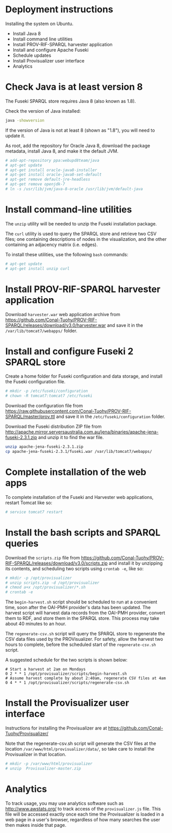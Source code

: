 # Deployment instructions

Installing the system on Ubuntu.

* Install Java 8
* Install command line utilities
* Install PROV-RIF-SPARQL harvester application
* Install and configure Apache Fuseki
* Schedule updates
* Install Provisualizer user interface
* Analytics

# Check Java is at least version 8

The Fuseki SPARQL store requires Java 8 (also known as 1.8).

Check the version of Java installed:

```bash
java -showversion
```

If the version of Java is not at least 8 (shown as "1.8"), you will need to update it.

As root, add the repository for Oracle Java 8, download the package metadata, install Java 8, and make it the default JVM.

```bash
# add-apt-repository ppa:webupd8team/java
# apt-get update
# apt-get install oracle-java8-installer
# apt-get install oracle-java8-set-default
# apt-get remove default-jre-headless
# apt-get remove openjdk-7
# ln -s /usr/lib/jvm/java-8-oracle /usr/lib/jvm/default-java
```

# Install command-line utilities

The `unzip` utility will be needed to unzip the Fuseki installation package.

The `curl` utility is used to query the SPARQL store and retrieve two CSV files; one containing
descriptions of nodes in the visualization, and the other containing an adjacency matrix (i.e. edges).

To install these utilities, use the following `bash` commands:

```bash
# apt-get update
# apt-get install unzip curl
```

# Install PROV-RIF-SPARQL harvester application

Download `harvester.war` web application archive from https://github.com/Conal-Tuohy/PROV-RIF-SPARQL/releases/download/v3.0/harvester.war
and save it in the `/var/lib/tomcat7/webapps/` folder.

# Install and configure Fuseki 2 SPARQL store

Create a home folder for Fuseki configuration and data storage, and install the Fuseki configuration file.

```bash
# mkdir -p /etc/fuseki/configuration
# chown -R tomcat7:tomcat7 /etc/fuseki
```

Download the configuration file from https://raw.githubusercontent.com/Conal-Tuohy/PROV-RIF-SPARQL/master/prov.ttl and save it in the `/etc/fuseki/configuration` folder.

Download the Fuseki distribution ZIP file from http://apache.mirror.serversaustralia.com.au/jena/binaries/apache-jena-fuseki-2.3.1.zip and unzip it to find the war file.

```bash
unzip apache-jena-fuseki-2.3.1.zip
cp apache-jena-fuseki-2.3.1/fuseki.war /var/lib/tomcat7/webapps/
```

# Complete installation of the web apps

To complete installation of the Fuseki and Harvester web applications, restart Tomcat like so:

```bash
# service tomcat7 restart
```

# Install the bash scripts and SPARQL queries

Download the `scripts.zip` file from https://github.com/Conal-Tuohy/PROV-RIF-SPARQL/releases/download/v3.0/scripts.zip and install it by unzipping its contents, and scheduling two scripts using `crontab -e`, like so:

```bash
# mkdir -p /opt/provisualizer
# unzip scripts.zip -d /opt/provisualizer
# chmod a+x /opt/provisualizer/*.sh
# crontab -e
```

The `begin-harvest.sh` script should be scheduled to run at a convenient time, soon after the OAI-PMH provider's data has been updated. The harvest script will harvest data records from the OAI-PMH provider, convert them to RDF, and store them in the SPARQL store. This process may take about 40 minutes to an hour.

The `regenerate-csv.sh` script will query the SPARQL store to regenerate the CSV data files used by the PROVisualizer. For safety, allow the harvest two hours to complete, before the scheduled start of the `regenerate-csv.sh` script.

A suggested schedule for the two scripts is shown below:
```
# Start a harvest at 2am on Mondays
0 2 * * 1 /opt/provisualizer/scripts/begin-harvest.sh
# Assume harvest complete by about 2:40am, regenerate CSV files at 4am
0 4 * * 1 /opt/provisualizer/scripts/regenerate-csv.sh
```


# Install the Provisualizer user interface

Instructions for installing the Provisualizer are at https://github.com/Conal-Tuohy/Provisualizer/

Note that the regenerate-csv.sh script will generate the CSV files at the location `/var/www/html/provisualizer/data/`, so take care to install the Provisualizer in that location.

```bash
# mkdir -p /var/www/html/provisualizer
# unzip  Provisualizer-master.zip 
```

# Analytics

To track usage, you may use analytics software such as http://www.awstats.org/ to track access of the `provisualizer.js` file. This file will be accessed exactly once each time the Provisualizer is loaded in a web page in a user's browser, regardless of how many searches the user then makes inside that page.




